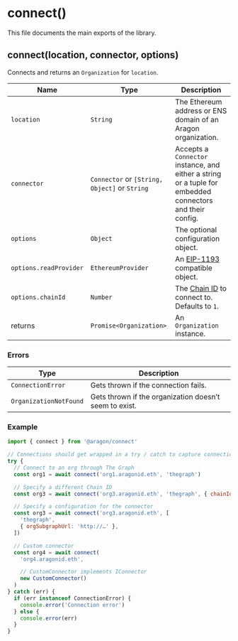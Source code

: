 # connect\(\)

This file documents the main exports of the library.

## connect\(location, connector, options\)

Connects and returns an `Organization` for `location`.

| Name                   | Type                                          | Description                                                                                              |
| ---------------------- | --------------------------------------------- | -------------------------------------------------------------------------------------------------------- |
| `location`             | `String`                                      | The Ethereum address or ENS domain of an Aragon organization.                                            |
| `connector`            | `Connector` or `[String, Object]` or `String` | Accepts a `Connector` instance, and either a string or a tuple for embedded connectors and their config. |
| `options`              | `Object`                                      | The optional configuration object.                                                                       |
| `options.readProvider` | `EthereumProvider`                            | An [EIP-1193](https://eips.ethereum.org/EIPS/eip-1193) compatible object.                                |
| `options.chainId`      | `Number`                                      | The [Chain ID](https://chainid.network/) to connect to. Defaults to `1`.                                 |
| returns                | `Promise<Organization>`                       | An `Organization` instance.                                                                              |

### Errors

| Type                   | Description                                            |
| ---------------------- | ------------------------------------------------------ |
| `ConnectionError`      | Gets thrown if the connection fails.                   |
| `OrganizationNotFound` | Gets thrown if the organization doesn’t seem to exist. |

### Example

```javascript
import { connect } from '@aragon/connect'

// Connections should get wrapped in a try / catch to capture connection errors
try {
  // Connect to an org through The Graph
  const org1 = await connect('org1.aragonid.eth', 'thegraph')

  // Specify a different Chain ID
  const org3 = await connect('org3.aragonid.eth', 'thegraph', { chainId: 4 })

  // Specify a configuration for the connector
  const org3 = await connect('org3.aragonid.eth', [
    'thegraph',
    { orgSubgraphUrl: 'http://…' },
  ])

  // Custom connector
  const org4 = await connect(
    'org4.aragonid.eth',

    // CustomConnector implements IConnector
    new CustomConnector()
  )
} catch (err) {
  if (err instanceof ConnectionError) {
    console.error('Connection error')
  } else {
    console.error(err)
  }
}
```
